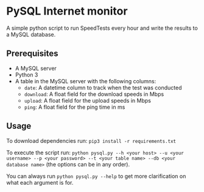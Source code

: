 # PySQL Internet monitor
A simple python script to run SpeedTests every hour and write the results to a MySQL database.

## Prerequisites
* A MySQL server
* Python 3
* A table in the MySQL server with the following columns:
    * `date`: A datetime column to track when the test was conducted
    * `download`: A float field for the download speeds in Mbps
    * `upload`: A float field for the upload speeds in Mbps
    * `ping`: A float field for the ping time in ms

## Usage
To download dependencies run: `pip3 install -r requirements.txt`

To execute the script run: 
`python pysql.py --h <your host> --u <your username> --p <your password> --t <your table name> --db <your database name>` (the options can be in any order).

You can always run `python pysql.py --help` to get more clarification on what each argument is for.
